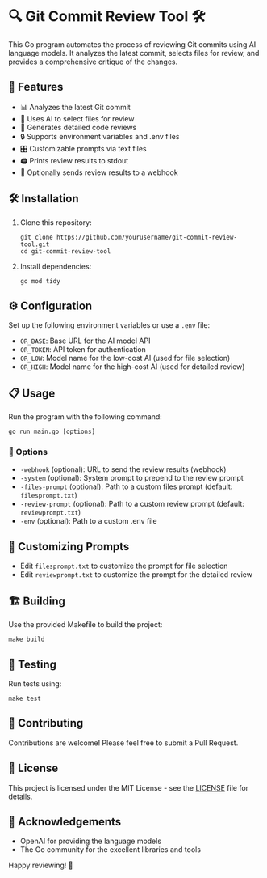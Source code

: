 # 🔍 Git Commit Review Tool 🛠️

This Go program automates the process of reviewing Git commits using AI language models. It analyzes the latest commit, selects files for review, and provides a comprehensive critique of the changes.

## 🌟 Features

- 📊 Analyzes the latest Git commit
- 🤖 Uses AI to select files for review
- 📝 Generates detailed code reviews
- 🔒 Supports environment variables and .env files
- 🎛️ Customizable prompts via text files
- 🖨️ Prints review results to stdout
- 🚀 Optionally sends review results to a webhook

## 🛠️ Installation

1. Clone this repository:

   ```
   git clone https://github.com/yourusername/git-commit-review-tool.git
   cd git-commit-review-tool
   ```

2. Install dependencies:
   ```
   go mod tidy
   ```

## ⚙️ Configuration

Set up the following environment variables or use a `.env` file:

- `OR_BASE`: Base URL for the AI model API
- `OR_TOKEN`: API token for authentication
- `OR_LOW`: Model name for the low-cost AI (used for file selection)
- `OR_HIGH`: Model name for the high-cost AI (used for detailed review)

## 📋 Usage

Run the program with the following command:

```
go run main.go [options]
```

### 🚩 Options

- `-webhook` (optional): URL to send the review results (webhook)
- `-system` (optional): System prompt to prepend to the review prompt
- `-files-prompt` (optional): Path to a custom files prompt (default: `filesprompt.txt`)
- `-review-prompt` (optional): Path to a custom review prompt (default: `reviewprompt.txt`)
- `-env` (optional): Path to a custom .env file

## 📄 Customizing Prompts

- Edit `filesprompt.txt` to customize the prompt for file selection
- Edit `reviewprompt.txt` to customize the prompt for the detailed review

## 🏗️ Building

Use the provided Makefile to build the project:

```
make build
```

## 🧪 Testing

Run tests using:

```
make test
```

## 🤝 Contributing

Contributions are welcome! Please feel free to submit a Pull Request.

## 📜 License

This project is licensed under the MIT License - see the [LICENSE](LICENSE) file for details.

## 🙏 Acknowledgements

- OpenAI for providing the language models
- The Go community for the excellent libraries and tools

Happy reviewing! 🎉